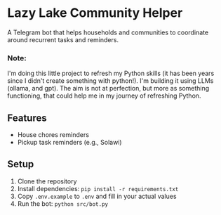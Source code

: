 # Lazy Lake Community Helper

A Telegram bot that helps households and communities to coordinate around recurrent tasks and reminders.

### Note:
I'm doing this little project to refresh my Python skills (it has been years since I didn't create something with python!).
I'm building it using LLMs (ollama, and gpt). The aim is not at perfection, but more as something functioning, that could help me in my journey of refreshing Python.

## Features

- House chores reminders
- Pickup task reminders (e.g., Solawi)

## Setup

1. Clone the repository
2. Install dependencies: `pip install -r requirements.txt`
3. Copy `.env.example` to `.env` and fill in your actual values
4. Run the bot: `python src/bot.py`
